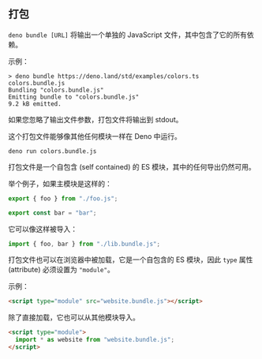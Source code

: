 ## 打包

`deno bundle [URL]` 将输出一个单独的 JavaScript 文件，其中包含了它的所有依赖。

示例：

```
> deno bundle https://deno.land/std/examples/colors.ts colors.bundle.js
Bundling "colors.bundle.js"
Emitting bundle to "colors.bundle.js"
9.2 kB emitted.
```

如果您忽略了输出文件参数，打包文件将输出到 stdout。

这个打包文件能够像其他任何模块一样在 Deno 中运行。

```
deno run colors.bundle.js
```

打包文件是一个自包含 (self contained) 的 ES 模块，其中的任何导出仍然可用。

举个例子，如果主模块是这样的：

```ts
export { foo } from "./foo.js";

export const bar = "bar";
```

它可以像这样被导入：

```ts
import { foo, bar } from "./lib.bundle.js";
```

打包文件也可以在浏览器中被加载，它是一个自包含的 ES 模块，因此 `type` 属性 (attribute) 必须设置为 `"module"`。

示例：

```html
<script type="module" src="website.bundle.js"></script>
```

除了直接加载，它也可以从其他模块导入。

```html
<script type="module">
  import * as website from "website.bundle.js";
</script>
```
